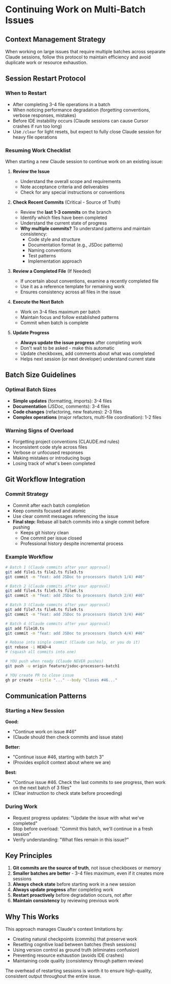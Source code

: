 # Continuing Work on Multi-Batch Issues

## Context Management Strategy

When working on large issues that require multiple batches across separate Claude sessions, follow this protocol to maintain efficiency and avoid duplicate work or resource exhaustion.

## Session Restart Protocol

### When to Restart
- After completing 3-4 file operations in a batch
- When noticing performance degradation (forgetting conventions, verbose responses, mistakes)
- Before IDE instability occurs (Claude sessions can cause Cursor crashes if run too long)
- Use `/clear` for light resets, but expect to fully close Claude session for heavy file operations

### Resuming Work Checklist

When starting a new Claude session to continue work on an existing issue:

1. **Review the Issue**
   - Understand the overall scope and requirements
   - Note acceptance criteria and deliverables
   - Check for any special instructions or conventions

2. **Check Recent Commits** (Critical - Source of Truth)
   - Review the **last 1-3 commits** on the branch
   - Identify which files have been completed
   - Understand the current state of progress
   - **Why multiple commits?** To understand patterns and maintain consistency:
     - Code style and structure
     - Documentation format (e.g., JSDoc patterns)
     - Naming conventions
     - Test patterns
     - Implementation approach

3. **Review a Completed File** (If Needed)
   - If uncertain about conventions, examine a recently completed file
   - Use it as a reference template for remaining work
   - Ensures consistency across all files in the issue

4. **Execute the Next Batch**
   - Work on 3-4 files maximum per batch
   - Maintain focus and follow established patterns
   - Commit when batch is complete

5. **Update Progress**
   - **Always update the issue progress** after completing work
   - Don't wait to be asked - make this automatic
   - Update checkboxes, add comments about what was completed
   - Helps next session (or next developer) understand current state

## Batch Size Guidelines

### Optimal Batch Sizes
- **Simple updates** (formatting, imports): 3-4 files
- **Documentation** (JSDoc, comments): 3-4 files
- **Code changes** (refactoring, new features): 2-3 files
- **Complex operations** (major refactors, multi-file coordination): 1-2 files

### Warning Signs of Overload
- Forgetting project conventions (CLAUDE.md rules)
- Inconsistent code style across files
- Verbose or unfocused responses
- Making mistakes or introducing bugs
- Losing track of what's been completed

## Git Workflow Integration

### Commit Strategy
- Commit after each batch completion
- Keep commits focused and atomic
- Use clear commit messages referencing the issue
- **Final step:** Rebase all batch commits into a single commit before pushing
  - Keeps git history clean
  - One commit per issue closed
  - Professional history despite incremental process

### Example Workflow
```bash
# Batch 1 (Claude commits after your approval)
git add file1.ts file2.ts file3.ts
git commit -m "feat: add JSDoc to processors (batch 1/4) #46"

# Batch 2 (Claude commits after your approval)
git add file4.ts file5.ts file6.ts
git commit -m "feat: add JSDoc to processors (batch 2/4) #46"

# Batch 3 (Claude commits after your approval)
git add file7.ts file8.ts file9.ts
git commit -m "feat: add JSDoc to processors (batch 3/4) #46"

# Batch 4 (Claude commits after your approval)
git add file10.ts
git commit -m "feat: add JSDoc to processors (batch 4/4) #46"

# Rebase into single commit (Claude can help, or you do it)
git rebase -i HEAD~4
# (squash all commits into one)

# YOU push when ready (Claude NEVER pushes)
git push -u origin feature/jsdoc-processors-batch1

# YOU create PR to close issue
gh pr create --title "..." --body "Closes #46..."
```

## Communication Patterns

### Starting a New Session
**Good:**
- "Continue work on issue #46"
- (Claude should then check commits and issue state)

**Better:**
- "Continue issue #46, starting with batch 3"
- (Provides explicit context about where we are)

**Best:**
- "Continue issue #46. Check the last commits to see progress, then work on the next batch of 3 files"
- (Clear instruction to check state before proceeding)

### During Work
- Request progress updates: "Update the issue with what we've completed"
- Stop before overload: "Commit this batch, we'll continue in a fresh session"
- Verify understanding: "What files remain in this issue?"

## Key Principles

1. **Git commits are the source of truth**, not issue checkboxes or memory
2. **Smaller batches are better** - 3-4 files maximum, even if it creates more sessions
3. **Always check state** before starting work in a new session
4. **Always update progress** after completing work
5. **Restart proactively** before degradation occurs, not after
6. **Maintain consistency** by reviewing previous work

## Why This Works

This approach manages Claude's context limitations by:
- Creating natural checkpoints (commits) that preserve work
- Resetting cognitive load between batches (fresh sessions)
- Using version control as ground truth (eliminates confusion)
- Preventing resource exhaustion (avoids IDE crashes)
- Maintaining code quality (consistency through pattern review)

The overhead of restarting sessions is worth it to ensure high-quality, consistent output throughout the entire issue.
